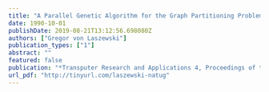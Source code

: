 ```yaml
---
title: "A Parallel Genetic Algorithm for the Graph Partitioning Problem"
date: 1990-10-01
publishDate: 2019-08-21T13:12:56.698080Z
authors: ["Gregor von Laszewski"]
publication_types: ["1"]
abstract: ""
featured: false
publication: "*Transputer Research and Applications 4, Proceedings of the 4th Conference of the North-American Transputers Users Group*"
url_pdf: "http://tinyurl.com/laszewski-natug"
---
```


